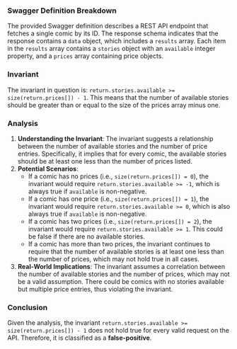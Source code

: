 ### Swagger Definition Breakdown
The provided Swagger definition describes a REST API endpoint that fetches a single comic by its ID. The response schema indicates that the response contains a `data` object, which includes a `results` array. Each item in the `results` array contains a `stories` object with an `available` integer property, and a `prices` array containing price objects.

### Invariant
The invariant in question is: `return.stories.available >= size(return.prices[]) - 1`. This means that the number of available stories should be greater than or equal to the size of the prices array minus one.

### Analysis
1. **Understanding the Invariant**: The invariant suggests a relationship between the number of available stories and the number of price entries. Specifically, it implies that for every comic, the available stories should be at least one less than the number of prices listed.
2. **Potential Scenarios**: 
   - If a comic has no prices (i.e., `size(return.prices[]) = 0`), the invariant would require `return.stories.available >= -1`, which is always true if `available` is non-negative.
   - If a comic has one price (i.e., `size(return.prices[]) = 1`), the invariant would require `return.stories.available >= 0`, which is also always true if `available` is non-negative.
   - If a comic has two prices (i.e., `size(return.prices[]) = 2`), the invariant would require `return.stories.available >= 1`. This could be false if there are no available stories.
   - If a comic has more than two prices, the invariant continues to require that the number of available stories is at least one less than the number of prices, which may not hold true in all cases.
3. **Real-World Implications**: The invariant assumes a correlation between the number of available stories and the number of prices, which may not be a valid assumption. There could be comics with no stories available but multiple price entries, thus violating the invariant.

### Conclusion
Given the analysis, the invariant `return.stories.available >= size(return.prices[]) - 1` does not hold true for every valid request on the API. Therefore, it is classified as a **false-positive**.
